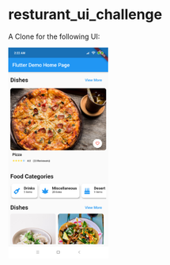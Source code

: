 # resturant_ui_challenge

A Clone for the following UI:

<img src="images/appImage.png" width="40%">
